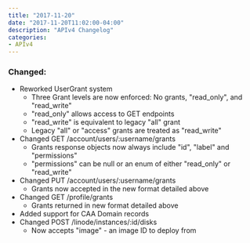 ```yaml
---
title: "2017-11-20"
date: "2017-11-20T11:02:00-04:00"
description: "APIv4 Changelog"
categories:
- APIv4
---
```

### Changed:

* Reworked UserGrant system
  * Three Grant levels are now enforced: No grants, "read_only", and "read_write"
  * "read_only" allows access to GET endpoints
  * "read_write" is equivalent to legacy "all" grant
  * Legacy "all" or "access" grants are treated as "read_write"
* Changed GET /account/users/:username/grants
  * Grants response objects now always include "id", "label" and "permissions"
  * "permissions" can be null or an enum of either "read_only" or "read_write"
* Changed PUT /account/users/:username/grants
  * Grants now accepted in the new format detailed above
* Changed GET /profile/grants
  * Grants returned in new format detailed above
* Added support for CAA Domain records
* Changed POST /linode/instances/:id/disks
  * Now accepts "image" - an image ID to deploy from